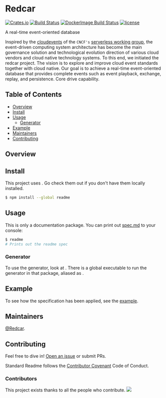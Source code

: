 # Redcar 

[![Crates.io][crates-badge]][crates-url]
[![Build Status][build-badge]][build-url]
[![DockerImage Build Status][docker-ci-badge]][docker-ci-url]
[![license][license-badge]][license-url]

[crates-badge]: https://img.shields.io/crates/v/redcar.svg
[crates-url]: https://crates.io/crates/redcar
[build-badge]: https://github.com/redcar-io/redcar/actions/workflows/redcar.yml/badge.svg
[build-url]: https://github.com/redcar-io/redcar/actions
[docker-ci-badge]: https://github.com/redcar-io/redcar/actions/workflows/docker-image.yml/badge.svg
[docker-ci-url]: https://github.com/redcar-io/redcar/actions
[license-badge]: https://img.shields.io/badge/license-Apache2-orange.svg?style=flat
[license-url]: https://github.com/redcar-io/redcar/main/LICENSE
[cloudevents_io]:https://cloudevents.io
[serverless_wg]:https://github.com/cncf/wg-serverless

A real-time event-oriented database

Inspired by the [cloudevents][cloudevents_io] of the `CNCF's` [serverless working group][serverless_wg], the event-driven computing system architecture has become the main governance solution and technological evolution direction of various cloud vendors and cloud native technology systems. To this end, we initiated the redcar project. The vision is to explore and improve cloud event standards together with cloud native. Our goal is to achieve a real-time event-oriented database that provides complete events such as event playback, exchange, replay, and persistence. Core drive capability.

## Table of Contents

- [Overview](#overview)
- [Install](#install)
- [Usage](#usage)
    - [Generator](#generator)
- [Example](#example)
- [Maintainers](#maintainers)
- [Contributing](#contributing)


## Overview


## Install

This project uses . Go check them out if you don't have them locally installed.

```sh
$ npm install --global readme
```

## Usage

This is only a documentation package. You can print out [spec.md](spec.md) to your console:

```sh
$ readme
# Prints out the readme spec
```

### Generator

To use the generator, look at . There is a global executable to run the generator in that package, aliased as .

## Example

To see how the specification has been applied, see the [example](example/).

## Maintainers

[@Redcar](https://github.com/redcar-io).

## Contributing

Feel free to dive in! [Open an issue](https://github.com/redcar-io/redcar/issues/new) or submit PRs.

Standard Readme follows the [Contributor Covenant](http://contributor-covenant.org/version/1/3/0/) Code of Conduct.

### Contributors

This project exists thanks to all the people who contribute.
<a href="https://github.com/redcar-io/redcar/graphs/contributors"><img src="https://opencollective.com/redcar/contributors.svg?width=890&button=false" /></a>
